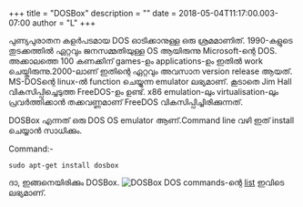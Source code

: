 +++
title = "DOSBox"
description = ""
date = 2018-05-04T11:17:00.003-07:00
author = "L"
+++


 പുണ്യപുരാതന കളര്‍പടമായ DOS ഓടിക്കാനുള്ള ഒരു ശ്രമമാണിത്. 1990-കളുടെ തുടക്കത്തില്‍ ഏറ്റവും ജനസമ്മതിയുള്ള OS ആയിരുന്നു Microsoft-ന്റെ DOS. അക്കാലത്തെ 100 കണക്കിന് games-ഉം applications-ഉം ഇതില്‍ work ചെയ്തിരുന്നു.2000-ലാണ് ഇതിന്റെ ഏറ്റവും അവസാന version release ആയത്. MS-DOSന്റെ linux-ല്‍ function ചെയ്യുന്ന emulator ലഭ്യമാണ്. കൂടാതെ Jim Hall വികസിപ്പിച്ചെടുത്ത FreeDOS-ഉം ഉണ്ട്. x86 emulation-ലും virtualisation-ലും പ്രവര്‍ത്തിക്കാന്‍ തക്കവണ്ണമാണ് FreeDOS വികസിപ്പിച്ചിരിക്കുന്നത്.
 
DOSBox എന്നത് ഒരു DOS OS emulator ആണ്.Command line വഴി ഇത് install ചെയ്യാന്‍ സാധിക്കും.

Command:-
	
	sudo apt-get install dosbox
	
ദാ, ഇ‍ങ്ങനെയിരിക്കും DOSBox.
![DOSBox](/dosbox.png)
DOS commands-ന്റെ  [list](https://en.wikipedia.org/wiki/List_of_DOS_commands) ഇവിടെ ലഭ്യമാണ്.
